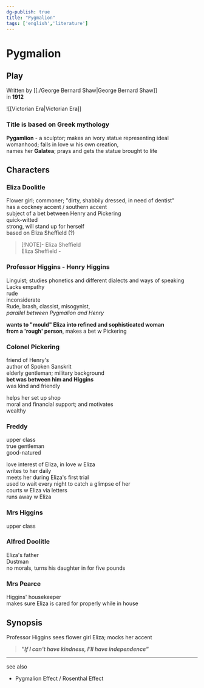 ```yaml
---  
dg-publish: true  
title: "Pygmalion"  
tags: ['english','literature']  
---  
```

  
# Pygmalion   
## Play  
Written by [[./George Bernard Shaw|George Bernard Shaw]]  
in **1912**  
  
  
  
![[Victorian Era|Victorian Era]]  
  
### Title is based on Greek mythology  
**Pygamlion** - a sculptor; makes an ivory statue representing ideal womanhood; falls in love w his own creation,  
names her **Galatea**; prays and gets the statue brought to life   
  
## Characters  
  
### Eliza Doolitle   
Flower girl; commoner; "dirty, shabbily dressed, in need of dentist"  
has a cockney accent / southern accent   
subject of a bet between Henry and Pickering   
quick-witted  
strong, will stand up for herself  
based on Eliza Sheffield (?)  
>[!NOTE]- Eliza Sheffield 	  
>Eliza Sheffield -   
  
### Professor Higgins - Henry Higgins   
Linguist; studies phonetics and different dialects and ways of speaking  
Lacks empathy  
rude  
inconsiderate   
Rude, brash, classist, misogynist,   
_parallel between Pygmalion and Henry_  
  
**wants to "mould" Eliza into refined and sophisticated woman   
from a 'rough' person**, makes a bet w Pickering   
  
### Colonel Pickering   
friend of Henry's  
author of Spoken Sanskrit  
elderly gentleman; military background  
**bet was between him and Higgins**   
was kind and friendly   
  
helps her set up shop  
moral and financial support; and motivates  
wealthy  
  
### Freddy  
upper class   
true gentleman   
good-natured  
  
love interest of Eliza, in love w Eliza    
writes to her daily  
meets her during Eliza's first trial   
used to wait every night to catch a glimpse of her  
courts w Eliza via letters  
runs away w Eliza   
  
### Mrs Higgins   
upper class   
  
  
### Alfred Doolitle    
Eliza's father  
Dustman  
no morals, turns his daughter in for five pounds  
  
### Mrs Pearce  
Higgins' housekeeper  
makes sure Eliza is cared for properly while in house  
  
  
  
## Synopsis  
Professor Higgins sees flower girl Eliza; mocks her accent  
  
  
  
> ***"If I can't have kindness, I'll have independence"***  
  
  
---   
see also   
- Pygmalion Effect / Rosenthal Effect   
  

